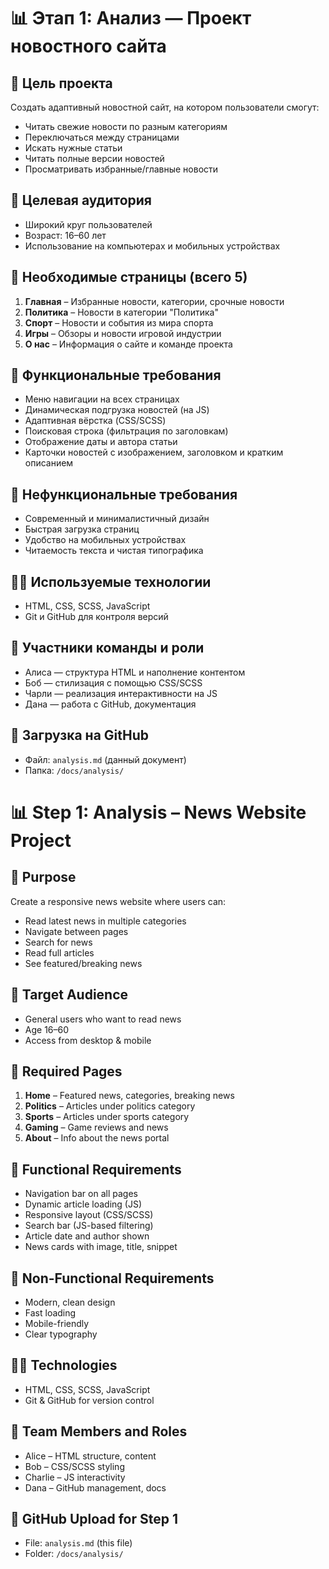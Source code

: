 # 📊 Этап 1: Анализ — Проект новостного сайта

## 🧠 Цель проекта
Создать адаптивный новостной сайт, на котором пользователи смогут:
- Читать свежие новости по разным категориям
- Переключаться между страницами
- Искать нужные статьи
- Читать полные версии новостей
- Просматривать избранные/главные новости

## 🎯 Целевая аудитория
- Широкий круг пользователей
- Возраст: 16–60 лет
- Использование на компьютерах и мобильных устройствах

## 📄 Необходимые страницы (всего 5)
1. **Главная** – Избранные новости, категории, срочные новости
2. **Политика** – Новости в категории "Политика"
3. **Спорт** – Новости и события из мира спорта
4. **Игры** – Обзоры и новости игровой индустрии
5. **О нас** – Информация о сайте и команде проекта

## 🔧 Функциональные требования
- Меню навигации на всех страницах
- Динамическая подгрузка новостей (на JS)
- Адаптивная вёрстка (CSS/SCSS)
- Поисковая строка (фильтрация по заголовкам)
- Отображение даты и автора статьи
- Карточки новостей с изображением, заголовком и кратким описанием

## 🎨 Нефункциональные требования
- Современный и минималистичный дизайн
- Быстрая загрузка страниц
- Удобство на мобильных устройствах
- Читаемость текста и чистая типографика

## 🧑‍💻 Используемые технологии
- HTML, CSS, SCSS, JavaScript
- Git и GitHub для контроля версий

## 🧱 Участники команды и роли
- Алиса — структура HTML и наполнение контентом
- Боб — стилизация с помощью CSS/SCSS
- Чарли — реализация интерактивности на JS
- Дана — работа с GitHub, документация

## 📁 Загрузка на GitHub
- Файл: `analysis.md` (данный документ)
- Папка: `/docs/analysis/`



# 📊 Step 1: Analysis – News Website Project

## 🧠 Purpose
Create a responsive news website where users can:
- Read latest news in multiple categories
- Navigate between pages
- Search for news
- Read full articles
- See featured/breaking news

## 🎯 Target Audience
- General users who want to read news
- Age 16–60
- Access from desktop & mobile

## 📄 Required Pages
1. **Home** – Featured news, categories, breaking news
2. **Politics** – Articles under politics category
3. **Sports** – Articles under sports category
4. **Gaming** – Game reviews and news
5. **About** – Info about the news portal

## 🔧 Functional Requirements
- Navigation bar on all pages
- Dynamic article loading (JS)
- Responsive layout (CSS/SCSS)
- Search bar (JS-based filtering)
- Article date and author shown
- News cards with image, title, snippet

## 🎨 Non-Functional Requirements
- Modern, clean design
- Fast loading
- Mobile-friendly
- Clear typography

## 🧑‍💻 Technologies
- HTML, CSS, SCSS, JavaScript
- Git & GitHub for version control

## 🧱 Team Members and Roles
- Alice – HTML structure, content
- Bob – CSS/SCSS styling
- Charlie – JS interactivity
- Dana – GitHub management, docs

## 📁 GitHub Upload for Step 1
- File: `analysis.md` (this file)
- Folder: `/docs/analysis/`
